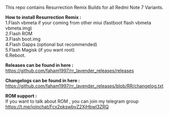 This repo contains Resurrection Remix Builds for all Redmi Note 7 Variants.

<b>How to install Resurrection Remix :</b><br />
1.Flash vbmeta if your coming from other miui (fastboot flash vbmeta vbmeta.img) <br />
2.Flash ROM<br />
3.Flash boot.img<br />
4.Flash Gapps (optional but recommended)<br />
5.Flash Magisk (if you want root)<br />
6.Reboot.<br />

<b>Releases can be found in here :</b> <br />
https://github.com/faham1997/rr_lavender_releases/releases

<b>Changelogs can be found in here :</b> <br />
https://github.com/faham1997/rr_lavender_releases/blob/RR/changelog.txt

<b>ROM support :</b> <br />
If you want to talk about ROM , you can join my telegram group https://t.me/joinchat/Fcx2pkswbyZ2XjHbwl3ZRQ



